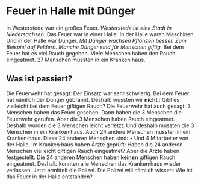 # Feuer in Halle mit Dünger

In Westerstede war ein großes Feuer. 
*Westerstede ist eine Stadt in Niedersachsen.* Das Feuer war in einer Halle. In der Halle waren Maschinen. Und in der Halle war Dünger. 
*Mit Dünger wachsen Pflanzen besser.* 
*Zum Beispiel auf Feldern.* 
*Manche Dünger sind für Menschen giftig.* Bei dem Feuer hat es viel Rauch gegeben. Viele Menschen haben den Rauch eingeatmet. 27 Menschen mussten in ein Kranken·haus. 

## Was ist passiert?
Die Feuerwehr hat gesagt: Der Einsatz war sehr schwierig. Bei dem Feuer hat nämlich der Dünger gebrannt. Deshalb wussten wir **nicht** : Gibt es vielleicht bei dem Feuer giftigen Rauch? 
Die Feuerwehr hat auch gesagt: 3 Menschen haben das Feuer gesehen. Dann haben die 3 Menschen die Feuerwehr gerufen. Aber die 3 Menschen haben Rauch eingeatmet. Deshalb wurden die 3 Menschen leicht verletzt. Und deshalb mussten die 3 Menschen in ein Kranken·haus. 
Auch 24 andere Menschen mussten in ein Kranken·haus. Diese 24 anderen Menschen sind: • Und 4 Mitarbeiter von der Halle. Im Kranken·haus haben Ärzte geprüft: Haben die 24 anderen Menschen vielleicht giftigen Rauch eingeatmet? Aber die Ärzte haben festgestellt: Die 24 anderen Menschen haben **keinen** giftigen Rauch eingeatmet. Deshalb konnten alle Menschen das Kranken·haus wieder verlassen. 
Jetzt ermittelt die Polizei. Die Polizei will nämlich wissen: Wie ist das Feuer in der Halle entstanden? 
